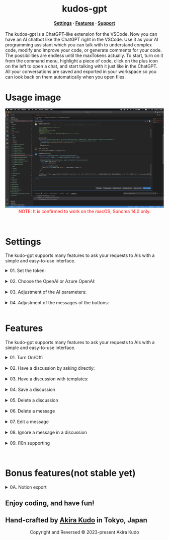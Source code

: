 <h1 align="center">kudos-gpt</h1>

<h4 align="center">
  <a href="https://github.com/akudo7/kudos-gpt/blob/main/README.md#settings">Settings</a>
  ·
  <a href="https://github.com/akudo7/kudos-gpt/blob/main/README.md#features">Features</a>
  ·
  <a href="https://github.com/akudo7/kudos-gpt/issues">Support</a>
</h4>



<p align="left">
The kudos-gpt is a ChatGPT-like extension for the VSCode. Now you can have an AI chatbot like the ChatGPT right in the VSCode. Use it as your AI programming assistant which you can talk with to understand complex code, modify and improve your code, or generate comments for your code. The possibilities are endless until the maxTokens actually. To start, turn on it from the command menu, highlight a piece of code, click on the plus icon on the left to open a chat, and start talking with it just like in the ChatGPT. All your conversations are saved and exported in your workspace so you can look back on them automatically when you open files.
</p>

# Usage image
<p align="center">
    <img src="https://github.com/akudo7/kudos-gpt/raw/HEAD/kudos-gpt_preview.png" />
    <font color="red">NOTE: It is confirmed to work on the macOS, Sonoma 14.0 only.</font>
</p>

&nbsp;

# Settings
The kudo-gpt supports many features to ask your requests to AIs with a simple and easy-to-use interface.

<details>
<summary>01. Set the token:</summary>

To enable the kudos-gpt, the token below need to be set to the Setting / kudos-gpt / 08 Kudos GPT Toen. To enable setting this value, the VSCode have to be restarted.

<font color="red">kudo-gpt token for pre-release, it will be working until 2024-03-31.</font>
    
```text
    eyJhbGciOiJSUzI1NiIsInR5cCI6IkpXVCJ9.eyJwcm9kdWN0Ijoia3Vkb3MtZ3B0IiwidmVyc2lvbiI6IjEuMC4wIiwicHVibGlzaCI6InByZS1yZWxlYXNlIiwiaGFzaCI6IjdlZTlkNjZiZGMxYzlmNzQ3NWZjZmRmMWFjZTQ5OTE0ZDNmYzA3MWY1OTFlMmEzZGNkM2U5YmQzMWY4ZmEwMmMiLCJ1c2VySWQiOm51bGwsInRva2VuSWQiOiI5ZmE3MzVlYS02YTFlLTRmMDgtODcwNy0xZGFjYzkyYjViZDIiLCJpYXQiOjE2OTk2MjAyODYsImV4cCI6MTcxMTkyOTYwMH0.Z5Gg1ACzNYAp0dABrfnF0UXFl0f7uissKljImL6O-4R-8wvvaDLpVL8n8TnzYEkgUtIhLu_wfwFW61_LJ3OVzI30NW0q47mSjijRiANp4yLMnqLE8N2bhnuWALpFqswT5QN1k6PQBWDbWJQhkODh0KQYYcbthoaFG5HBKUkLbd8wVBj-MYv45f-BJm5bO49YhqXPoO8u76iQJu5oJovc81Q7wTBWg3WG9z7TDSViZ7egl1f9iAvYa05PZEfRtzcR7wOK-5POUUfATwB5mO1lVCV1KGJthfL2xy0sf-JiXM6DX9xsRTHvo68A_YECBw8fWwiuiNUUkggTF7m3vv8XQA
```

<p align="center">
    <img src="https://github.com/akudo7/kudos-gpt/raw/HEAD/kudos-gpt_00_1.png" />
</p>
</details>
&nbsp;
<details>
<summary>02. Choose the OpenAI or Azure OpenAI:</summary>
&nbsp;
<details>
<summary>OpenAI</summary>

To use the OpenAI, some values below have to be set.
- Setting / kudos-gpt / 01 Service
    - OpenAI
- Setting / kudos-gpt / 02 OpenAI APIKey
    - Your OpenAI APIKey
- Setting / kudos-gpt / 03 Open AI Models
    - gpt-3.5-turbo
    - gpt-3.5-turbo-16k
    - gpt-4
    - gpt-4-32k

To enable these values, the VSCode have to be restarted.
<p align="center">
    <img src="https://github.com/akudo7/kudos-gpt/raw/HEAD/kudos-gpt_01_1.png" />
</p>
</details>
&nbsp;
<details>
<summary>Azure OpenAI</summary>

To use the Azure OpenAI, some values below have to be set.
- Setting / kudos-gpt / 01 Services
    - Azure OpenAI
- Setting / kudos-gpt / 04 Azure URL
    - Your Azure URL
    - example: `https://kudo-openai-1.openai.azure.com/`
- Setting / kudos-gpt / 05 Azure APIKey
    - Your Azure APIKey
    - example: `12345678901234567l890abcdefghijk`
- Setting / kudos-gpt / 06 Azure Deployment ID
    - Your Azure Deployment ID
    - example: `kudo-35-16k`

To enable these values, the VSCode have to be restarted.
<p align="center">
    <img src="https://github.com/akudo7/kudos-gpt/raw/HEAD/kudos-gpt_01_2.png" />
</p>
</details>
</details>
&nbsp;
<details>
<summary>03. Adjustment of the AI parameters:</summary>
    
To change the parameters of the OpenAI and Azure OpenAI, some values below have to be edited in settings.json.
- Setting / kudos-gpt / Chat Options
    
```json
"kudos-gpt.chatOptions": {
    "maxTokens": 4000,
    "temperature": 0.7,
    "frequencyPenalty": 0,
    "presencePenalty": 0,
    "topP": 1
},
```

<p align="center">
    <img src="https://github.com/akudo7/kudos-gpt/raw/HEAD/kudos-gpt_02_1.png" />
</p>
</details>
&nbsp;&nbsp;

<details>
<summary>04. Adjustment of the messages of the buttons:</summary>
    
To change the messages of the buttons, some values below have to be edited in settings.json.

- Setting / kudos-gpt / Messages
```json
"kudos-gpt.messages": {
    "progress": "inquiring...",
    "makeHeader": "The code is as follows",
    "bugAssessment": "Find the bugs in the code, and show the improvements as thimproved code.",
    "vulnerabilityAssessment": "Find and address vulnerabilities in the code, anshow the improvements as the improved code.",
    "speedEnhancement": "Diagnose if code speed improvement is possible, and shothe improvements as the improved code.",
    "etcEnhancement": "Diagnose if any other improvements are possible, and show thimprovements as the improved code.",
    "makeComment": "Add comments for code review to the class, methods, and allines of code as the improved code."
},
```
<p align="center">
    <img src="https://github.com/akudo7/kudos-gpt/raw/HEAD/kudos-gpt_03_1.png" />
</p>
</details>
&nbsp;

# Features
The kudo-gpt supports many features to ask your requests to AIs with a simple and easy-to-use interface.

<details>
<summary>01. Turn On/Off:</summary>

After loading the kudos-gpt successfully, the `kudos-gpt: On/Off` have to be executed yourself for turnning it on.
<p align="center">
    <img src="https://github.com/akudo7/kudos-gpt/raw/HEAD/kudos-gpt_04_1.png" />
</p>
So the plus icon on the left will be available for creating/opening a chat.
<p align="center">
    <img src="https://github.com/akudo7/kudos-gpt/raw/HEAD/kudos-gpt_04_2.png" />
</p>
</details>
&nbsp;
<details>
<summary>02. Have a discussion by asking directly:</summary>
To ask your question in a discussion, the `Direct asking` button is available.
<p align="center">
    <img src="https://github.com/akudo7/kudos-gpt/raw/HEAD/kudos-gpt_05_1.png" />
</p>
Your question will be answered from the assistant.
<p align="center">
    <img src="https://github.com/akudo7/kudos-gpt/raw/HEAD/kudos-gpt_05_2.png" />
</p>
</details>
&nbsp;
<details>
<summary>03. Have a discussion with templates:</summary>

To start a discussion with the template, strings in the clipboard are available with the `Clipboard` button.
<p align="center">
    <img src="https://github.com/akudo7/kudos-gpt/raw/HEAD/kudos-gpt_06_1.png" />
</p>
To use the Clipboard button, the message will be added as the system.
<p align="center">
    <img src="https://github.com/akudo7/kudos-gpt/raw/HEAD/kudos-gpt_06_2.png" />
</p>
To use the buttons, the message will be added as the user.
<p align="center">
    <img src="https://github.com/akudo7/kudos-gpt/raw/HEAD/kudos-gpt_06_3.png" />
</p>
After pushing the “Find bugs” for example, a message from the AIs will be added as the assistant.
<p align="center">
    <img src="https://github.com/akudo7/kudos-gpt/raw/HEAD/kudos-gpt_06_4.png" />
</p>
</details>
&nbsp;
<details>
<summary>04. Save a discussion</summary>

Save discussions are available with the pencil icon `JSON Export`. It will be created a new JSON file as an `opening file + .json`, and also they will be imported automatically when an original file is opened.
<p align="center">
    <img src="https://github.com/akudo7/kudos-gpt/raw/HEAD/kudos-gpt_11_1.png" />
</p>
</details>
&nbsp;
<details>
<summary>05. Delete a discussion</summary>

To delete a discussion, the cross icon `del thread` is available. 
<font color="red">NOTE: It is not removed from a JSON file.</font>
<p align="center">
    <img src="https://github.com/akudo7/kudos-gpt/raw/HEAD/kudos-gpt_07_1.png" />
</p>
</details>
&nbsp;
<details>
<summary>06. Delete a message</summary>

To delete a message in a discussion, the `Delete` command from the `More actions…` is available.
<font color="red">NOTE: It is not removed from a JSON file.</font>
<p align="center">
    <img src="https://github.com/akudo7/kudos-gpt/raw/HEAD/kudos-gpt_08_1.png" />
</p>
<p align="center">
    <img src="https://github.com/akudo7/kudos-gpt/raw/HEAD/kudos-gpt_08_2.png" />
</p>
<p align="center">
    <img src="https://github.com/akudo7/kudos-gpt/raw/HEAD/kudos-gpt_08_3.png" />
</p>
</details>
&nbsp;
<details>
<summary>07. Edit a message</summary>

To edit a message in a discussion, the `Edit` command from the `More actions…` is available. And the `save` button is available for enabling the editing.
<font color="red">NOTE: It is not removed from a JSON file.</font>
<p align="center">
    <img src="https://github.com/akudo7/kudos-gpt/raw/HEAD/kudos-gpt_09_1.png" />
</p>
<p align="center">
    <img src="https://github.com/akudo7/kudos-gpt/raw/HEAD/kudos-gpt_09_2.png" />
</p>
<p align="center">
    <img src="https://github.com/akudo7/kudos-gpt/raw/HEAD/kudos-gpt_09_3.png" />
</p>
</details>
&nbsp;
<details>
<summary>08. Ignore a message in a discussion</summary>

To ignore a message in a discussion, the `Note` command from the `More actions…` is available.
<font color="red">NOTE: It is not removed from a JSON file.</font>
<p align="center">
    <img src="https://github.com/akudo7/kudos-gpt/raw/HEAD/kudos-gpt_10_1.png" />
</p>
<p align="center">
    <img src="https://github.com/akudo7/kudos-gpt/raw/HEAD/kudos-gpt_10_2.png" />
</p>
<p align="center">
    <img src="https://github.com/akudo7/kudos-gpt/raw/HEAD/kudos-gpt_10_3.png" />
</p>
</details>
&nbsp;
<details>
<summary>09. l10n supporting</summary>

- English
- Japanese

</details>

&nbsp;
# Bonus features(not stable yet)
<details>
<summary>0A. Notion export</summary>

To export a discussion to the Notion, a Notion Integration Token have to be entered beforehand. And then you can click the notion icon `Notion export` and enter a pageId in the dialog. It will be add as a database in the Notion page.
<p align="center">
    <img src="https://github.com/akudo7/kudos-gpt/raw/HEAD/kudos-gpt_notion_1.png" />
</p>
<p align="center">
    <img src="https://github.com/akudo7/kudos-gpt/raw/HEAD/kudos-gpt_notion_2.png" />
</p>
<p align="center">
    <img src="https://github.com/akudo7/kudos-gpt/raw/HEAD/kudos-gpt_notion_3.png" />
</p>
<p align="center">
    <img src="https://github.com/akudo7/kudos-gpt/raw/HEAD/kudos-gpt_notion_4.jpg" />
</p>
</details>

## Enjoy coding, and have fun!

## **Hand-crafted by [Akira Kudo](https://www.linkedin.com/in/akira-kudo-4b04163/) in Tokyo, Japan**

<p align="center">Copyright and Reversed &copy; 2023-present Akira Kudo</p>
